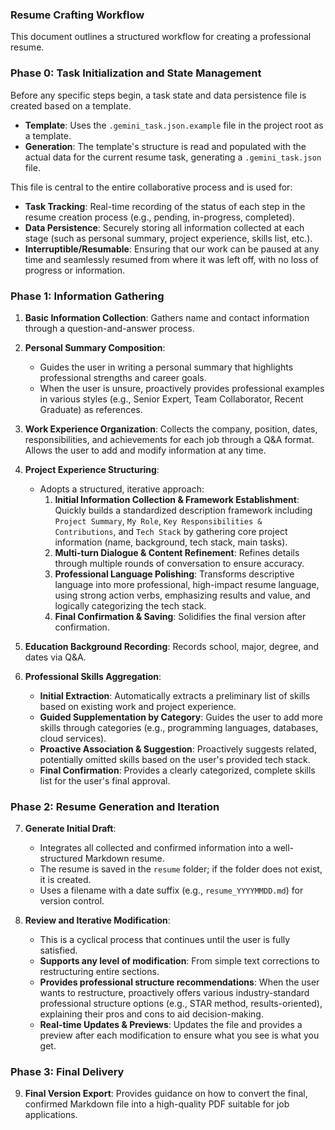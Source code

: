 ### **Resume Crafting Workflow**

This document outlines a structured workflow for creating a professional resume.

### **Phase 0: Task Initialization and State Management**

Before any specific steps begin, a task state and data persistence file is created based on a template.

*   **Template**: Uses the `.gemini_task.json.example` file in the project root as a template.
*   **Generation**: The template's structure is read and populated with the actual data for the current resume task, generating a `.gemini_task.json` file.

This file is central to the entire collaborative process and is used for:

*   **Task Tracking**: Real-time recording of the status of each step in the resume creation process (e.g., pending, in-progress, completed).
*   **Data Persistence**: Securely storing all information collected at each stage (such as personal summary, project experience, skills list, etc.).
*   **Interruptible/Resumable**: Ensuring that our work can be paused at any time and seamlessly resumed from where it was left off, with no loss of progress or information.

### **Phase 1: Information Gathering**

1.  **Basic Information Collection**: Gathers name and contact information through a question-and-answer process.

2.  **Personal Summary Composition**:
    *   Guides the user in writing a personal summary that highlights professional strengths and career goals.
    *   When the user is unsure, proactively provides professional examples in various styles (e.g., Senior Expert, Team Collaborator, Recent Graduate) as references.

3.  **Work Experience Organization**: Collects the company, position, dates, responsibilities, and achievements for each job through a Q&A format. Allows the user to add and modify information at any time.

4.  **Project Experience Structuring**:
    *   Adopts a structured, iterative approach:
        1.  **Initial Information Collection & Framework Establishment**: Quickly builds a standardized description framework including `Project Summary`, `My Role`, `Key Responsibilities & Contributions`, and `Tech Stack` by gathering core project information (name, background, tech stack, main tasks).
        2.  **Multi-turn Dialogue & Content Refinement**: Refines details through multiple rounds of conversation to ensure accuracy.
        3.  **Professional Language Polishing**: Transforms descriptive language into more professional, high-impact resume language, using strong action verbs, emphasizing results and value, and logically categorizing the tech stack.
        4.  **Final Confirmation & Saving**: Solidifies the final version after confirmation.

5.  **Education Background Recording**: Records school, major, degree, and dates via Q&A.

6.  **Professional Skills Aggregation**:
    *   **Initial Extraction**: Automatically extracts a preliminary list of skills based on existing work and project experience.
    *   **Guided Supplementation by Category**: Guides the user to add more skills through categories (e.g., programming languages, databases, cloud services).
    *   **Proactive Association & Suggestion**: Proactively suggests related, potentially omitted skills based on the user's provided tech stack.
    *   **Final Confirmation**: Provides a clearly categorized, complete skills list for the user's final approval.

### **Phase 2: Resume Generation and Iteration**

7.  **Generate Initial Draft**:
    *   Integrates all collected and confirmed information into a well-structured Markdown resume.
    *   The resume is saved in the `resume` folder; if the folder does not exist, it is created.
    *   Uses a filename with a date suffix (e.g., `resume_YYYYMMDD.md`) for version control.

8.  **Review and Iterative Modification**:
    *   This is a cyclical process that continues until the user is fully satisfied.
    *   **Supports any level of modification**: From simple text corrections to restructuring entire sections.
    *   **Provides professional structure recommendations**: When the user wants to restructure, proactively offers various industry-standard professional structure options (e.g., STAR method, results-oriented), explaining their pros and cons to aid decision-making.
    *   **Real-time Updates & Previews**: Updates the file and provides a preview after each modification to ensure what you see is what you get.

### **Phase 3: Final Delivery**

9.  **Final Version Export**: Provides guidance on how to convert the final, confirmed Markdown file into a high-quality PDF suitable for job applications.
